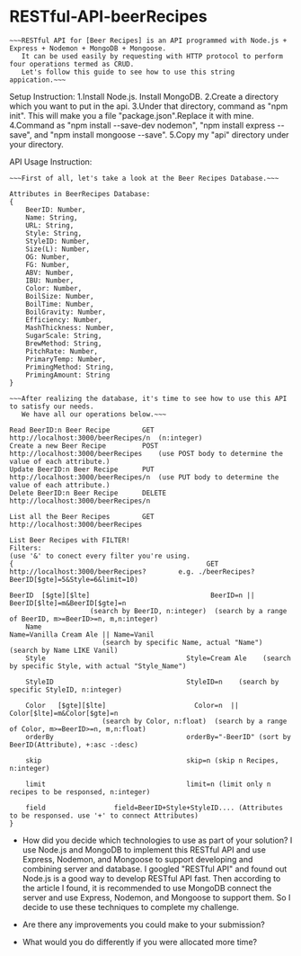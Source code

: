 # RESTful-API-beerRecipes

	~~~RESTful API for [Beer Recipes] is an API programmed with Node.js + Express + Nodemon + MongoDB + Mongoose.
       It can be used easily by requesting with HTTP protocol to perform four operations termed as CRUD.
       Let's follow this guide to see how to use this string appication.~~~

Setup Instruction:
1.Install Node.js. Install MongoDB.
2.Create a directory which you want to put in the api.
3.Under that directory, command as "npm init". This will make you a file "package.json".Replace it with mine.
4.Command as "npm install --save-dev nodemon", "npm install express --save", and "npm install mongoose --save".
5.Copy my "api" directory under your directory.





API Usage Instruction:
	
	~~~First of all, let's take a look at the Beer Recipes Database.~~~
	
	Attributes in BeerRecipes Database:
	{
		BeerID: Number,
		Name: String,
        URL: String,
        Style: String,
        StyleID: Number,
        Size(L): Number,
        OG: Number,
        FG: Number,
        ABV: Number,
        IBU: Number,
        Color: Number,
        BoilSize: Number,
        BoilTime: Number,
        BoilGravity: Number,
        Efficiency: Number,
        MashThickness: Number,
        SugarScale: String,
        BrewMethod: String,
        PitchRate: Number,
        PrimaryTemp: Number,
        PrimingMethod: String,
        PrimingAmount: String
	}
	
	~~~After realizing the database, it's time to see how to use this API to satisfy our needs.
	   We have all our operations below.~~~
	   
	Read BeerID:n Beer Recipe        GET    http://localhost:3000/beerRecipes/n  (n:integer)
	Create a new Beer Recipe         POST   http://localhost:3000/beerRecipes    (use POST body to determine the value of each attribute.)
	Update BeerID:n Beer Recipe      PUT    http://localhost:3000/beerRecipes/n  (use PUT body to determine the value of each attribute.)
	Delete BeerID:n Beer Recipe      DELETE http://localhost:3000/beerRecipes/n
	
	List all the Beer Recipes        GET    http://localhost:3000/beerRecipes
	
	List Beer Recipes with FILTER!   
	Filters:																                                      (use '&' to conect every filter you're using. 
	{								                 GET    http://localhost:3000/beerRecipes?        e.g. ./beerRecipes?BeerID[$gte]=5&Style=6&limit=10)
		
    BeerID  [$gte][$lte]					          BeerID=n || BeerID[$lte]=m&BeerID[$gte]=n 
                        (search by BeerID, n:integer)  (search by a range of BeerID, m>=BeerID>=n, m,n:integer)
		Name									                  Name=Vanilla Cream Ale || Name=Vanil   
                           (search by specific Name, actual "Name")  (search by Name LIKE Vanil)
		Style                                   Style=Cream Ale    (search by specific Style, with actual "Style_Name")
		
		StyleID                                 StyleID=n    (search by specific StyleID, n:integer)
	
		Color   [$gte][$lte] 	                  Color=n  || Color[$lte]=m&Color[$gte]=n   
	                       (search by Color, n:float)  (search by a range of Color, m>=BeerID>=n, m,n:float)                     
		orderBy									orderBy="-BeerID" (sort by BeerID(Attribute), +:asc -:desc)
		
		skip									skip=n (skip n Recipes, n:integer)
		
		limit									limit=n (limit only n recipes to be responsed, n:integer)
		
		field                 field=BeerID+Style+StyleID.... (Attributes to be responsed. use '+' to connect Attributes)
	}
	
	
* How did you decide which technologies to use as part of your solution?
	I use Node.js and MongoDB to implement this RESTful API and use Express, Nodemon, and Mongoose to support developing and combining server and database. 
	I googled "RESTful API" and found out Node.js is a good way to develop RESTful API fast. Then according to the article I found, it is recommended
    to use MongoDB connect the server and use Express, Nodemon, and Mongoose to support them.	So I decide to use these techniques to complete my challenge.

* Are there any improvements you could make to your submission?
	
* What would you do differently if you were allocated more time?





